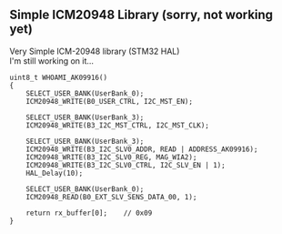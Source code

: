 ## Simple ICM20948 Library (sorry, not working yet)
Very Simple ICM-20948 library (STM32 HAL)  
I'm still working on it...

~~~
uint8_t WHOAMI_AK09916()
{
	SELECT_USER_BANK(UserBank_0);
	ICM20948_WRITE(B0_USER_CTRL, I2C_MST_EN);

	SELECT_USER_BANK(UserBank_3);
	ICM20948_WRITE(B3_I2C_MST_CTRL, I2C_MST_CLK);

	SELECT_USER_BANK(UserBank_3);
	ICM20948_WRITE(B3_I2C_SLV0_ADDR, READ | ADDRESS_AK09916);	
	ICM20948_WRITE(B3_I2C_SLV0_REG, MAG_WIA2);
	ICM20948_WRITE(B3_I2C_SLV0_CTRL, I2C_SLV_EN | 1);
	HAL_Delay(10);

	SELECT_USER_BANK(UserBank_0);
	ICM20948_READ(B0_EXT_SLV_SENS_DATA_00, 1);

	return rx_buffer[0];	// 0x09
}
~~~
